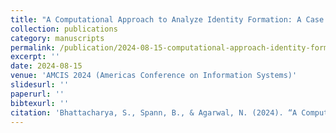```yaml
---
title: "A Computational Approach to Analyze Identity Formation: A Case Study of Brazil Insurrection"
collection: publications
category: manuscripts
permalink: /publication/2024-08-15-computational-approach-identity-formation-brazil
excerpt: ''
date: 2024-08-15
venue: 'AMCIS 2024 (Americas Conference on Information Systems)'
slidesurl: ''
paperurl: ''
bibtexurl: ''
citation: 'Bhattacharya, S., Spann, B., & Agarwal, N. (2024). “A Computational Approach to Analyze Identity Formation: A Case Study of Brazil Insurrection.” In *AMCIS 2024 Proceedings*.'
---
```

